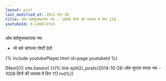 ```yaml
---
layout: post
last_modified_at: 2021-03-30
title: ओम सर्वशुभमकराया नमः - 1008 दिनों की तपस्या में दिन 118
youtubeId: 0-LOm6lXfvk
---
```

 
 
 ओम सर्वशुभमकराया नमः  
 
 -  जो सर्व चांगल्या गोष्टी देतो 
 
  
 
  
 
 
 
 
 
 


{% include youtubePlayer.html id=page.youtubeId %}
 
[Next]({{ site.baseurl }}{% link  split2/_posts/2014-10-28-ओम सुगला रुपया नमः - 1008 दिनों की तपस्या में दिन 117.md%})
 
